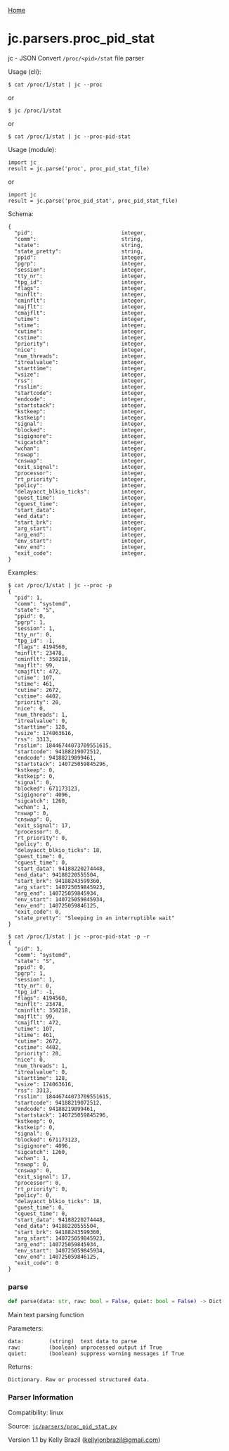 [Home](https://kellyjonbrazil.github.io/jc/)
<a id="jc.parsers.proc_pid_stat"></a>

# jc.parsers.proc\_pid\_stat

jc - JSON Convert `/proc/<pid>/stat` file parser

Usage (cli):

    $ cat /proc/1/stat | jc --proc

or

    $ jc /proc/1/stat

or

    $ cat /proc/1/stat | jc --proc-pid-stat

Usage (module):

    import jc
    result = jc.parse('proc', proc_pid_stat_file)

or

    import jc
    result = jc.parse('proc_pid_stat', proc_pid_stat_file)

Schema:

    {
      "pid":                            integer,
      "comm":                           string,
      "state":                          string,
      "state_pretty":                   string,
      "ppid":                           integer,
      "pgrp":                           integer,
      "session":                        integer,
      "tty_nr":                         integer,
      "tpg_id":                         integer,
      "flags":                          integer,
      "minflt":                         integer,
      "cminflt":                        integer,
      "majflt":                         integer,
      "cmajflt":                        integer,
      "utime":                          integer,
      "stime":                          integer,
      "cutime":                         integer,
      "cstime":                         integer,
      "priority":                       integer,
      "nice":                           integer,
      "num_threads":                    integer,
      "itrealvalue":                    integer,
      "starttime":                      integer,
      "vsize":                          integer,
      "rss":                            integer,
      "rsslim":                         integer,
      "startcode":                      integer,
      "endcode":                        integer,
      "startstack":                     integer,
      "kstkeep":                        integer,
      "kstkeip":                        integer,
      "signal":                         integer,
      "blocked":                        integer,
      "sigignore":                      integer,
      "sigcatch":                       integer,
      "wchan":                          integer,
      "nswap":                          integer,
      "cnswap":                         integer,
      "exit_signal":                    integer,
      "processor":                      integer,
      "rt_priority":                    integer,
      "policy":                         integer,
      "delayacct_blkio_ticks":          integer,
      "guest_time":                     integer,
      "cguest_time":                    integer,
      "start_data":                     integer,
      "end_data":                       integer,
      "start_brk":                      integer,
      "arg_start":                      integer,
      "arg_end":                        integer,
      "env_start":                      integer,
      "env_end":                        integer,
      "exit_code":                      integer,
    }

Examples:

    $ cat /proc/1/stat | jc --proc -p
    {
      "pid": 1,
      "comm": "systemd",
      "state": "S",
      "ppid": 0,
      "pgrp": 1,
      "session": 1,
      "tty_nr": 0,
      "tpg_id": -1,
      "flags": 4194560,
      "minflt": 23478,
      "cminflt": 350218,
      "majflt": 99,
      "cmajflt": 472,
      "utime": 107,
      "stime": 461,
      "cutime": 2672,
      "cstime": 4402,
      "priority": 20,
      "nice": 0,
      "num_threads": 1,
      "itrealvalue": 0,
      "starttime": 128,
      "vsize": 174063616,
      "rss": 3313,
      "rsslim": 18446744073709551615,
      "startcode": 94188219072512,
      "endcode": 94188219899461,
      "startstack": 140725059845296,
      "kstkeep": 0,
      "kstkeip": 0,
      "signal": 0,
      "blocked": 671173123,
      "sigignore": 4096,
      "sigcatch": 1260,
      "wchan": 1,
      "nswap": 0,
      "cnswap": 0,
      "exit_signal": 17,
      "processor": 0,
      "rt_priority": 0,
      "policy": 0,
      "delayacct_blkio_ticks": 18,
      "guest_time": 0,
      "cguest_time": 0,
      "start_data": 94188220274448,
      "end_data": 94188220555504,
      "start_brk": 94188243599360,
      "arg_start": 140725059845923,
      "arg_end": 140725059845934,
      "env_start": 140725059845934,
      "env_end": 140725059846125,
      "exit_code": 0,
      "state_pretty": "Sleeping in an interruptible wait"
    }

    $ cat /proc/1/stat | jc --proc-pid-stat -p -r
    {
      "pid": 1,
      "comm": "systemd",
      "state": "S",
      "ppid": 0,
      "pgrp": 1,
      "session": 1,
      "tty_nr": 0,
      "tpg_id": -1,
      "flags": 4194560,
      "minflt": 23478,
      "cminflt": 350218,
      "majflt": 99,
      "cmajflt": 472,
      "utime": 107,
      "stime": 461,
      "cutime": 2672,
      "cstime": 4402,
      "priority": 20,
      "nice": 0,
      "num_threads": 1,
      "itrealvalue": 0,
      "starttime": 128,
      "vsize": 174063616,
      "rss": 3313,
      "rsslim": 18446744073709551615,
      "startcode": 94188219072512,
      "endcode": 94188219899461,
      "startstack": 140725059845296,
      "kstkeep": 0,
      "kstkeip": 0,
      "signal": 0,
      "blocked": 671173123,
      "sigignore": 4096,
      "sigcatch": 1260,
      "wchan": 1,
      "nswap": 0,
      "cnswap": 0,
      "exit_signal": 17,
      "processor": 0,
      "rt_priority": 0,
      "policy": 0,
      "delayacct_blkio_ticks": 18,
      "guest_time": 0,
      "cguest_time": 0,
      "start_data": 94188220274448,
      "end_data": 94188220555504,
      "start_brk": 94188243599360,
      "arg_start": 140725059845923,
      "arg_end": 140725059845934,
      "env_start": 140725059845934,
      "env_end": 140725059846125,
      "exit_code": 0
    }

<a id="jc.parsers.proc_pid_stat.parse"></a>

### parse

```python
def parse(data: str, raw: bool = False, quiet: bool = False) -> Dict
```

Main text parsing function

Parameters:

    data:        (string)  text data to parse
    raw:         (boolean) unprocessed output if True
    quiet:       (boolean) suppress warning messages if True

Returns:

    Dictionary. Raw or processed structured data.

### Parser Information
Compatibility:  linux

Source: [`jc/parsers/proc_pid_stat.py`](https://github.com/kellyjonbrazil/jc/blob/master/jc/parsers/proc_pid_stat.py)

Version 1.1 by Kelly Brazil (kellyjonbrazil@gmail.com)

